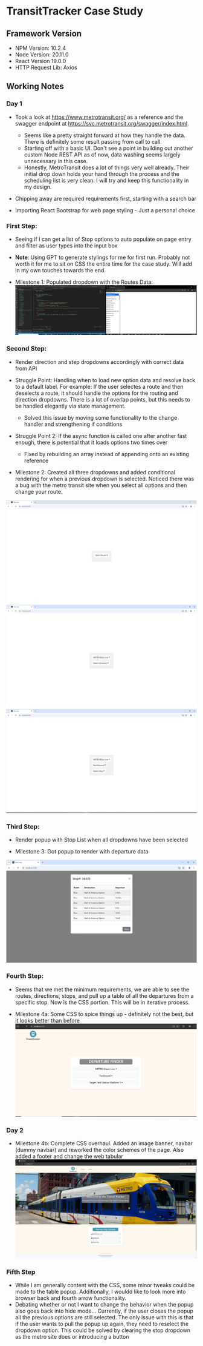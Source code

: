 # TransitTracker Case Study

## Framework Version
- NPM Version: 10.2.4
- Node Version: 20.11.0
- React Version 19.0.0
- HTTP Request Lib: Axios

## Working Notes

### Day 1
- Took a look at https://www.metrotransit.org/ as a reference and the swagger endpoint at https://svc.metrotransit.org/swagger/index.html.
    - Seems like a pretty straight forward at how they handle the data. There is definitely some result passing from call to call.
    - Starting off with a basic UI. Don't see a point in building out another custom Node REST API as of now, data washing seems largely unnecessary in this case.
    - Honestly, MetroTransit does a lot of things very well already. Their initial drop down holds your hand through the process and the scheduling list is very clean. I will try and keep this functionality in my design.

- Chipping away are required requirements first, starting with a search bar

- Importing React Bootstrap for web page styling - Just a personal choice

### First Step:
- Seeing if I can get a list of Stop options to auto populate on page entry and filter as user types into the input box
- **Note**: Using GPT to generate stylings for me for first run. Probably not worth it for me to sit on CSS the entire time for the case study. Will add in my own touches towards the end.

- Milestone 1: Populated dropdown with the Routes Data:
![image](./pictures/Milestone_1.PNG)

### Second Step:
- Render direction and step dropdowns accordingly with correct data from API

- Struggle Point: Handling when to load new option data and resolve back to a default label. For example: If the user selectes a route and then deselects a route, it should handle the options for the routing and direction dropdowns. There is a lot of overlap points, but this needs to be handled elegantly via state management.
    - Solved this issue by moving some functionality to the change handler and strengthening if conditions

- Struggle Point 2: If the async function is called one after another fast enough, there is potential that it loads options two times over
    - Fixed by rebuilding an array instead of appending onto an existing reference
    
- Milestone 2: Created all three dropdowns and added conditional rendering for when a previous dropdown is selected. Noticed there was a bug with the metro transit site when you select all options and then change your route.

![image](./pictures/Milestone_2a.PNG)
![image](./pictures/Milestone_2b.PNG)
![image](./pictures/Milestone_2c.PNG)

### Third Step:
- Render popup with Stop List when all dropdowns have been selected

- Milestone 3: Got popup to render with departure data

![image](pictures/Milestone_3.PNG)

### Fourth Step:
- Seems that we met the minimum requirements, we are able to see the routes, directions, stops, and pull up a table of all the departures from a specific stop. Now is the CSS portion. This will be in iterative process.

- Milestone 4a: Some CSS to spice things up - definitely not the best, but it looks better than before
![image](./pictures/Milestone_4.PNG)

### Day 2
- Milestone 4b: Complete CSS overhaul. Added an image banner, navbar (dummy navbar) and reworked the color schemes of the page. Also added a footer and change the web tabular
![image](./pictures/Milestone_4b.PNG)

### Fifth Step
- While I am generally content with the CSS, some minor tweaks could be made to the table popup. Additionally, I wouldd like to look more into browser back and fourth arrow functionality.
- Debating whether or not I want to change the behavior when the popup also goes back into hide mode... Currently, if the user closes the popup all the previous options are still selected. The only issue with this is that if the user wants to pull the popup up again, they need to reselect the dropdown option. This could be solved by clearing the stop dropdown as the metro site does or introducing a button